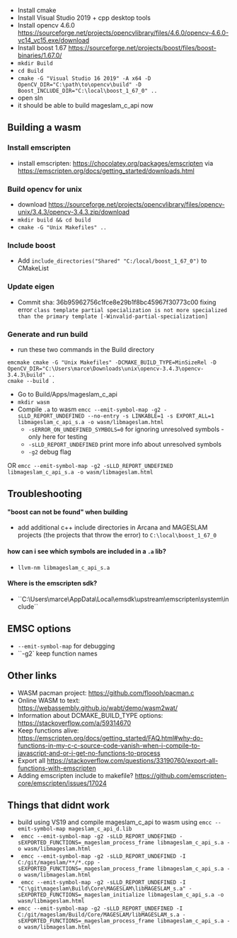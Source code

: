 
- Install cmake
- Install Visual Studio 2019 + cpp desktop tools
- Install opencv 4.6.0 https://sourceforge.net/projects/opencvlibrary/files/4.6.0/opencv-4.6.0-vc14_vc15.exe/download
- Install boost 1.67 https://sourceforge.net/projects/boost/files/boost-binaries/1.67.0/
- ``mkdir Build``
- ``cd Build``
- ``cmake -G "Visual Studio 16 2019" -A x64 -D OpenCV_DIR="C:\path\to\opencv\build" -D Boost_INCLUDE_DIR="C:\local\boost_1_67_0" ..``
- open sln
- it should be able to build mageslam_c_api now




## Building a wasm

### Install emscripten
- install emscripten: https://chocolatey.org/packages/emscripten via https://emscripten.org/docs/getting_started/downloads.html

### Build opencv for unix
- download https://sourceforge.net/projects/opencvlibrary/files/opencv-unix/3.4.3/opencv-3.4.3.zip/download
- ``mkdir build && cd build``
- ``cmake -G "Unix Makefiles" ..``

### Include boost
- Add ``include_directories("Shared" "C:/local/boost_1_67_0")`` to CMakeList

### Update eigen
- Commit sha: 36b95962756c1fce8e29b1f8bc45967f30773c00 fixing error ``class template partial specialization is not more specialized than the primary template [-Winvalid-partial-specialization]``

### Generate and run build
- run these two commands in the Build directory
```
emcmake cmake -G "Unix Makefiles" -DCMAKE_BUILD_TYPE=MinSizeRel -D OpenCV_DIR="C:\Users\marce\Downloads\unix\opencv-3.4.3\opencv-3.4.3\build" ..
cmake --build .
```

- Go to Build/Apps/mageslam_c_api
- ``mkdir wasm``
- Compile ``.a`` to wasm ``emcc --emit-symbol-map -g2 -sLLD_REPORT_UNDEFINED --no-entry -s LINKABLE=1 -s EXPORT_ALL=1 libmageslam_c_api_s.a -o wasm/libmageslam.html``
  - ``-sERROR_ON_UNDEFINED_SYMBOLS=0`` for ignoring unresolved symbols - only here for testing
  - ``-sLLD_REPORT_UNDEFINED`` print more info about unresolved symbols
  - ``-g2`` debug flag

OR ``emcc --emit-symbol-map -g2 -sLLD_REPORT_UNDEFINED libmageslam_c_api_s.a -o wasm/libmageslam.html``



## Troubleshooting

#### "boost can not be found" when building
- add additional c++ include directories in Arcana and MAGESLAM projects (the projects that throw the error) to ``C:\local\boost_1_67_0``

#### how can i see which symbols are included in a ``.a`` lib?
- ``llvm-nm libmageslam_c_api_s.a``

#### Where is the emscripten sdk?
- ``C:\Users\marce\AppData\Local\emsdk\upstream\emscripten\system\include´`



## EMSC options
- ``--emit-symbol-map`` for debugging
- ``-g2` keep function names


## Other links

- WASM pacman project: https://github.com/floooh/pacman.c
- Online WASM to text: https://webassembly.github.io/wabt/demo/wasm2wat/
- Information about DCMAKE_BUILD_TYPE options: https://stackoverflow.com/a/59314670
- Keep functions alive: https://emscripten.org/docs/getting_started/FAQ.html#why-do-functions-in-my-c-c-source-code-vanish-when-i-compile-to-javascript-and-or-i-get-no-functions-to-process
- Export all https://stackoverflow.com/questions/33190760/export-all-functions-with-emscripten
- Adding emscripten include to makefile? https://github.com/emscripten-core/emscripten/issues/17024 


## Things that didnt work
- build using VS19 and compile mageslam_c_api to wasm using ``emcc --emit-symbol-map mageslam_c_api_d.lib``
- `` emcc --emit-symbol-map -g2 -sLLD_REPORT_UNDEFINED -sEXPORTED_FUNCTIONS=_mageslam_process_frame libmageslam_c_api_s.a -o wasm/libmageslam.html``
- `` emcc --emit-symbol-map -g2 -sLLD_REPORT_UNDEFINED -I C:/git/mageslam/**/*.cpp -sEXPORTED_FUNCTIONS=_mageslam_process_frame libmageslam_c_api_s.a -o wasm/libmageslam.html``
- `` emcc --emit-symbol-map -g2 -sLLD_REPORT_UNDEFINED -I "C:\git\mageslam\Build\Core\MAGESLAM\libMAGESLAM_s.a" -sEXPORTED_FUNCTIONS=_mageslam_initialize libmageslam_c_api_s.a -o wasm/libmageslam.html``
- ``emcc --emit-symbol-map -g2 -sLLD_REPORT_UNDEFINED -I C:/git/mageslam/Build/Core/MAGESLAM/libMAGESLAM_s.a -sEXPORTED_FUNCTIONS=_mageslam_process_frame libmageslam_c_api_s.a -o wasm/libmageslam.html``